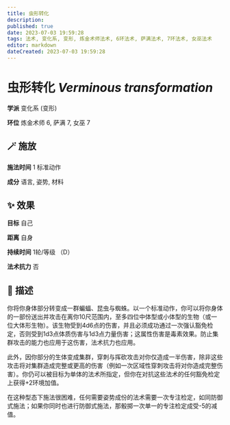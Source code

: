 ```yaml
---
title: 虫形转化
description: 
published: true
date: 2023-07-03 19:59:28
tags: 法术, 变化系, 变形, 炼金术师法术, 6环法术, 萨满法术, 7环法术, 女巫法术
editor: markdown
dateCreated: 2023-07-03 19:59:28
---
```


# **虫形转化** *Verminous transformation*

**学派** 变化系 (变形) 

**环位** 炼金术师 6, 萨满 7, 女巫 7

## 🪄 施放

**施法时间** 1 标准动作

**成分** 语言, 姿势, 材料

## ✨ 效果 

**目标** 自己 

**距离** 自身  

**持续时间** 1轮/等级 （D） 

**法术抗力** 否

## 📖 描述

你将你身体部分转变成一群蝙蝠、昆虫与蜘蛛。以一个标准动作，你可以将你身体的一部份送出并攻击在离你10尺范围内，至多四位中体型或小体型的生物（或一位大体形生物）。该生物受到4d6点的伤害，并且必须成功通过一次强认豁免检定，否则受到1d3点体质伤害与1d3点力量伤害；这属性伤害是毒素效果。防止集群攻击的能力也应用于这伤害，法术抗力也应用。

此外，因你部分的生体变成集群，穿刺与挥砍攻击对你仅造成一半伤害，除非这些攻击将对集群造成完整或更高的伤害（例如一次区域性穿刺攻击将对你造成完整伤害）。你仍可以被目标为单体的法术所指定，但你在对抗这些法术的任何豁免检定上获得+2环境加值。

在这种型态下施法很困难，任何需要姿势成份的法术需要一次专注检定，如同防御式施法；如果你同时也进行防御式施法，那骰掷一次单一的专注检定成受-5的减值。
    